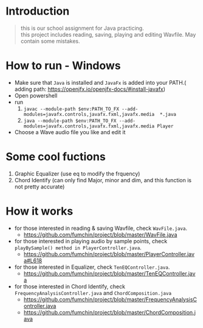 # Introduction
> this is our school assignment for Java practicing.  
> this project includes reading, saving, playing and editing Wavfile. May contain some mistakes.  

# How to run - Windows
* Make sure that `Java` is installed and `JavaFx` is added into your PATH.( adding path: https://openjfx.io/openjfx-docs/#install-javafx)
* Open powershell
* run  
  1. `javac --module-path $env:PATH_TO_FX --add-modules=javafx.controls,javafx.fxml,javafx.media  *.java `  
  2. `java --module-path $env:PATH_TO_FX --add-modules=javafx.controls,javafx.fxml,javafx.media Player` 
* Choose a Wave audio file you like and edit it

# Some cool fuctions
1. Graphic Equalizer  (use eq to modify the frquency)  
2. Chord Identify (can only find Major, minor and dim, and this function is not pretty accurate)  

# How it works
* for those interested in reading & saving Wavfile, check `WavFile.java`.  
  * https://github.com/fumchin/project/blob/master/WavFile.java
* for those interested in playing audio by sample points, check `playBySample() method in PlayerController.java`.  
  * https://github.com/fumchin/project/blob/master/PlayerController.java#L618
* for those interested in Equalizer, check `TenEQController.java`.
  * https://github.com/fumchin/project/blob/master/TenEQController.java
* for those interested in Chord Identify, check `FrequencyAnalysisController.java` and `ChordComposition.java`
  * https://github.com/fumchin/project/blob/master/FrequencyAnalysisController.java
  * https://github.com/fumchin/project/blob/master/ChordComposition.java
